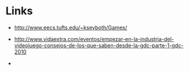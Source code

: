 # Links #
  * http://www.eecs.tufts.edu/~kseyboth/Games/

  * http://www.vidaextra.com/eventos/empezar-en-la-industria-del-videojuego-consejos-de-los-que-saben-desde-la-gdc-parte-1-gdc-2010
  * 